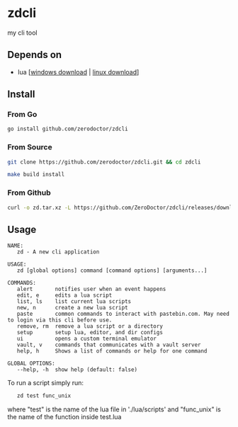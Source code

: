# zdcli
my cli tool

## Depends on

- lua [[windows download](https://sourceforge.net/projects/luabinaries/files/5.4.2/Tools%20Executables/lua-5.4.2_Win64_bin.zip/download) | [linux download](https://sourceforge.net/projects/luabinaries/files/5.4.2/Tools%20Executables/lua-5.4.2_Linux54_64_bin.tar.gz/download)]

## Install 

### From Go

```sh
go install github.com/zerodoctor/zdcli
```

### From Source

```sh
git clone https://github.com/zerodoctor/zdcli.git && cd zdcli
```

```sh
make build install
```

### From Github

```sh
curl -o zd.tar.xz -L https://github.com/ZeroDoctor/zdcli/releases/download/v1.1.0/zd-amd64-unix.tar.xz && tar -xvf zd.tar.xz
```

## Usage

```
NAME:
   zd - A new cli application

USAGE:
   zd [global options] command [command options] [arguments...]

COMMANDS:
   alert       notifies user when an event happens
   edit, e     edits a lua script
   list, ls    list current lua scripts
   new, n      create a new lua script
   paste       common commands to interact with pastebin.com. May need to login via this cli before use.
   remove, rm  remove a lua script or a directory
   setup       setup lua, editor, and dir configs
   ui          opens a custom terminal emulator
   vault, v    commands that communicates with a vault server
   help, h     Shows a list of commands or help for one command

GLOBAL OPTIONS:
   --help, -h  show help (default: false)
```
To run a script simply run:

```sh 
   zd test func_unix
```
where "test" is the name of the lua file in './lua/scripts' and "func_unix" is the name of the function inside test.lua
